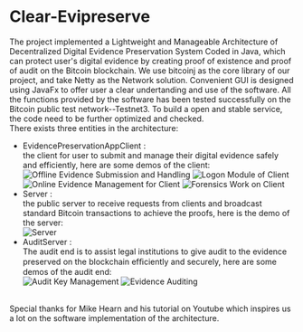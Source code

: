 # Clear-Evipreserve
The project implemented a Lightweight and Manageable Architecture of Decentralized Digital Evidence Preservation System Coded in Java, which can protect user's digital evidence by creating proof of existence and proof of audit on the Bitcoin blockchain.
We use bitcoinj as the core library of our project, and take Netty as the Network solution. Convenient GUI is designed using JavaFx to offer user a clear undertanding and use of the software. All the functions provided by the software has been tested successfully on the Bitcoin public test network--Testnet3. To build a open and stable service, the code need to be further optimized and checked.<br> 
There exists three entities in the architecture:<br>
* EvidencePreservationAppClient :<br> 
the client for user to submit and manage their digital evidence safely and efficiently, here are some demos of the client:<br>
![](https://github.com/Vivid-Wang/Clear-Evipreserve/blob/master/Demo%20gif%20and%20pictures/Offline%20Evidence%20Submission%20and%20Handling.gif "Offline Evidence Submission and Handling")
![](https://github.com/Vivid-Wang/Clear-Evipreserve/blob/master/Demo%20gif%20and%20pictures/Logon%20Module%20of%20Client.gif "Logon Module of Client")
![](https://github.com/Vivid-Wang/Clear-Evipreserve/blob/master/Demo%20gif%20and%20pictures/Online%20Evidence%20Management%20for%20Client.gif "Online Evidence Management for Client")
![](https://github.com/Vivid-Wang/Clear-Evipreserve/blob/master/Demo%20gif%20and%20pictures/Forensic.gif "Forensics Work on Client")
* Server :<br> 
the public server to receive requests from clients and broadcast standard Bitcoin transactions to achieve the proofs, here is the demo of the server:<br>
![](https://github.com/Vivid-Wang/Clear-Evipreserve/blob/master/Demo%20gif%20and%20pictures/Server.gif "Server")
* AuditServer :<br> 
The audit end is to assist legal institutions to give audit to the evidence preserved on the blockchain efﬁciently and securely, here are some demos of the audit end:<br>
![](https://github.com/Vivid-Wang/Clear-Evipreserve/blob/master/Demo%20gif%20and%20pictures/Audit%20Key%20Management.gif "Audit Key Management")
![](https://github.com/Vivid-Wang/Clear-Evipreserve/blob/master/Demo%20gif%20and%20pictures/Evidence%20Auditing.gif "Evidence Auditing")
<br>
Special thanks for Mike Hearn and his tutorial on Youtube which inspires us a lot on the software implementation of the architecture.
